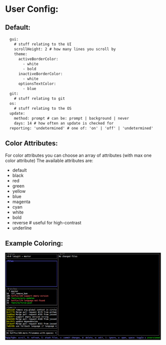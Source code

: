 # User Config:

## Default:

```
  gui:
    # stuff relating to the UI
    scrollHeight: 2 # how many lines you scroll by
    theme:
      activeBorderColor:
        - white
        - bold
      inactiveBorderColor:
        - white
      optionsTextColor:
        - blue
  git:
    # stuff relating to git
  os:
    # stuff relating to the OS
  update:
    method: prompt # can be: prompt | background | never
    days: 14 # how often an update is checked for
  reporting: 'undetermined' # one of: 'on' | 'off' | 'undetermined'
```

## Color Attributes:

For color attributes you can choose an array of attributes (with max one color attribute)
The available attributes are:

- default
- black
- red
- green
- yellow
- blue
- magenta
- cyan
- white
- bold
- reverse # useful for high-contrast
- underline

## Example Coloring:

![border example](/docs/resources/colored-border-example.png)

